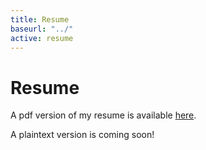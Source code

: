 ```yaml
---
title: Resume
baseurl: "../"
active: resume
---
```


# Resume #

<p class="alert alert-info">A pdf version of my resume is available <a href="{{ site.baseurl}}/assets/downloads/Reese_Levine_Resume.pdf">here</a>.</p>

A plaintext version is coming soon!